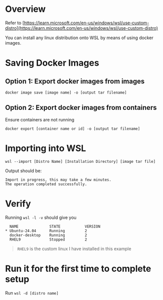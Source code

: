# Overview

Refer to [https://learn.microsoft.com/en-us/windows/wsl/use-custom-distro](https://learn.microsoft.com/en-us/windows/wsl/use-custom-distro)

You can install any linux distribution onto WSL by means of using docker images.

# Saving Docker Images

## Option 1: Export docker images from images

```
docker image save [image name] -o [output tar filename]
```

## Option 2: Export docker images from containers

Ensure containers are not running

```
docker export [container name or id] -o [output tar filename]
```

# Importing into WSL

```
wsl --import [Distro Name] [Installation Directory] [image tar file]
```

Output should be:
```
Import in progress, this may take a few minutes.
The operation completed successfully.
```

# Verify

Running `wsl -l -v` should give you

```
  NAME              STATE           VERSION
* Ubuntu-24.04      Running         2
  docker-desktop    Running         2
  RHEL9             Stopped         2
```
> `RHEL9` is the custom linux I have installed in this example

# Run it for the first time to complete setup

Run `wsl -d [distro name]`